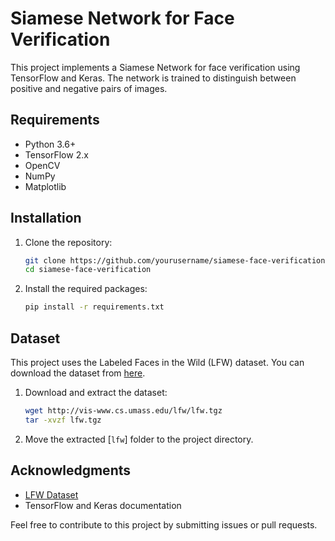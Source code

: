 # Siamese Network for Face Verification

This project implements a Siamese Network for face verification using TensorFlow and Keras. The network is trained to distinguish between positive and negative pairs of images.

## Requirements

- Python 3.6+
- TensorFlow 2.x
- OpenCV
- NumPy
- Matplotlib

## Installation

1. Clone the repository:
    ```sh
    git clone https://github.com/yourusername/siamese-face-verification.git
    cd siamese-face-verification
    ```

2. Install the required packages:
    ```sh
    pip install -r requirements.txt
    ```

## Dataset

This project uses the Labeled Faces in the Wild (LFW) dataset. You can download the dataset from [here](http://vis-www.cs.umass.edu/lfw/lfw.tgz).

1. Download and extract the dataset:
    ```sh
    wget http://vis-www.cs.umass.edu/lfw/lfw.tgz
    tar -xvzf lfw.tgz
    ```

2. Move the extracted [`lfw`] folder to the project directory.


## Acknowledgments

- [LFW Dataset](http://vis-www.cs.umass.edu/lfw/)
- TensorFlow and Keras documentation

Feel free to contribute to this project by submitting issues or pull requests.